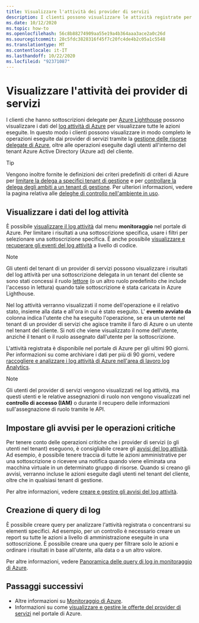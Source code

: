 ```yaml
---
title: Visualizzare l'attività dei provider di servizi
description: I clienti possono visualizzare le attività registrate per visualizzare le azioni eseguite dai provider di servizi tramite la gestione delle risorse delegate di Azure.
ms.date: 10/12/2020
ms.topic: how-to
ms.openlocfilehash: 56c8b88274909aa55e19a4b364aaa3ace2a0c26d
ms.sourcegitcommit: 28c5fdc3828316f45f7c20fc4de4b2c05a1c5548
ms.translationtype: MT
ms.contentlocale: it-IT
ms.lasthandoff: 10/22/2020
ms.locfileid: "92371087"
---
```

# <a name="view-service-provider-activity"></a>Visualizzare l'attività dei provider di servizi

I clienti che hanno sottoscrizioni delegate per [Azure Lighthouse](../overview.md) possono visualizzare i dati del [log attività di Azure](../../azure-monitor/platform/platform-logs-overview.md) per visualizzare tutte le azioni eseguite. In questo modo i clienti possono visualizzare in modo completo le operazioni eseguite dai provider di servizi tramite la [gestione delle risorse delegate di Azure](../concepts/azure-delegated-resource-management.md), oltre alle operazioni eseguite dagli utenti all'interno del tenant Azure Active Directory (Azure ad) del cliente.

> [!TIP]
> Vengono inoltre fornite le definizioni dei criteri predefiniti di criteri di Azure per [limitare la delega a specifici tenant di gestione](https://github.com/Azure/azure-policy/blob/master/built-in-policies/policyDefinitions/Lighthouse/AllowCertainManagingTenantIds_Deny.json) e per [controllare la delega degli ambiti a un tenant di gestione](https://github.com/Azure/azure-policy/blob/master/built-in-policies/policyDefinitions/Lighthouse/Lighthouse_Delegations_Audit.json). Per ulteriori informazioni, vedere la pagina relativa alle [deleghe di controllo nell'ambiente in uso](view-manage-service-providers.md#audit-delegations-in-your-environment).

## <a name="view-activity-log-data"></a>Visualizzare i dati del log attività

È possibile [visualizzare il log attività](../../azure-monitor/platform/activity-log.md#view-the-activity-log) dal menu **monitoraggio** nel portale di Azure. Per limitare i risultati a una sottoscrizione specifica, usare i filtri per selezionare una sottoscrizione specifica. È anche possibile [visualizzare e recuperare gli eventi del log attività](../../azure-monitor/platform/activity-log.md#view-the-activity-log) a livello di codice.

> [!NOTE]
> Gli utenti del tenant di un provider di servizi possono visualizzare i risultati del log attività per una sottoscrizione delegata in un tenant del cliente se sono stati concessi il ruolo [lettore](../../role-based-access-control/built-in-roles.md#reader) (o un altro ruolo predefinito che include l'accesso in lettura) quando tale sottoscrizione è stata caricata in Azure Lighthouse.

Nel log attività verranno visualizzati il nome dell'operazione e il relativo stato, insieme alla data e all'ora in cui è stato eseguito. L' **evento avviato da** colonna indica l'utente che ha eseguito l'operazione, se era un utente nel tenant di un provider di servizi che agisce tramite il faro di Azure o un utente nel tenant del cliente. Si noti che viene visualizzato il nome dell'utente, anziché il tenant o il ruolo assegnato dall'utente per la sottoscrizione.

L'attività registrata è disponibile nel portale di Azure per gli ultimi 90 giorni. Per informazioni su come archiviare i dati per più di 90 giorni, vedere [raccogliere e analizzare i log attività di Azure nell'area di lavoro log Analytics](../../azure-monitor/platform/activity-log.md).

> [!NOTE]
> Gli utenti del provider di servizi vengono visualizzati nel log attività, ma questi utenti e le relative assegnazioni di ruolo non vengono visualizzati nel **controllo di accesso (IAM)** o durante il recupero delle informazioni sull'assegnazione di ruolo tramite le API.

## <a name="set-alerts-for-critical-operations"></a>Impostare gli avvisi per le operazioni critiche

Per tenere conto delle operazioni critiche che i provider di servizi (o gli utenti nel tenant) eseguono, è consigliabile creare gli [avvisi del log attività](../../azure-monitor/platform/activity-log-alerts.md). Ad esempio, è possibile tenere traccia di tutte le azioni amministrative per una sottoscrizione o ricevere una notifica quando viene eliminata una macchina virtuale in un determinato gruppo di risorse. Quando si creano gli avvisi, verranno incluse le azioni eseguite dagli utenti nel tenant del cliente, oltre che in qualsiasi tenant di gestione.

Per altre informazioni, vedere [creare e gestire gli avvisi del log attività](../../azure-monitor/platform/alerts-activity-log.md).

## <a name="create-log-queries"></a>Creazione di query di log

È possibile creare query per analizzare l'attività registrata o concentrarsi su elementi specifici. Ad esempio, per un controllo è necessario creare un report su tutte le azioni a livello di amministrazione eseguite in una sottoscrizione. È possibile creare una query per filtrare solo le azioni e ordinare i risultati in base all'utente, alla data o a un altro valore.

Per altre informazioni, vedere [Panoramica delle query di log in monitoraggio di Azure](../../azure-monitor/log-query/log-query-overview.md).

## <a name="next-steps"></a>Passaggi successivi

- Altre informazioni su [Monitoraggio di Azure](../../azure-monitor/index.yml).
- Informazioni su come [visualizzare e gestire le offerte del provider di servizi](view-manage-service-providers.md) nel portale di Azure.
